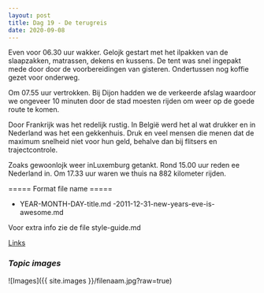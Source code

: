 ```yaml
---
layout: post
title: Dag 19 - De terugreis
date: 2020-09-08
---
```

Even voor 06.30 uur wakker. Gelojk gestart met het ilpakken van de slaapzakken, matrassen, dekens en kussens. De tent was snel ingepakt mede door door de voorbereidingen van gisteren. Ondertussen nog koffie gezet voor onderweg.

Om 07.55 uur vertrokken. Bij Dijon hadden we de verkeerde afslag waardoor we ongeveer 10 minuten door de stad moesten rijden om weer op de goede route te komen.

Door Frankrijk was het redelijk rustig. In België werd het al wat drukker en in Nederland was het een gekkenhuis. Druk en veel mensen die menen dat de maximum snelheid niet voor hun geld, behalve dan bij flitsers en trajectcontrole.

Zoaks gewoonlojk weer inLuxemburg getankt. Rond 15.00 uur reden ee Nederland in. Om 17.33 uur waren we thuis na 882 kilometer rijden.

===== Format file name =====
- YEAR-MONTH-DAY-title.md
-2011-12-31-new-years-eve-is-awesome.md

Voor extra info zie de file style-guide.md  

[Links](http://example.com)  


### *Topic images*  

![Images]({{ site.images }}/filenaam.jpg?raw=true)
